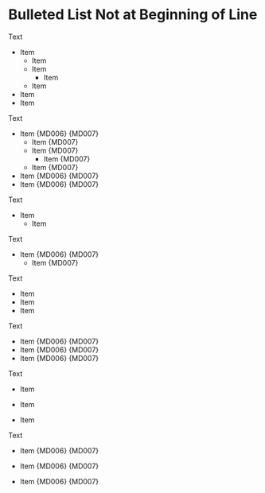 # Bulleted List Not at Beginning of Line

Text

* Item
  * Item
  * Item
    * Item
  * Item
* Item
* Item

Text

  * Item {MD006} {MD007}
    * Item {MD007}
    * Item {MD007}
      * Item {MD007}
    * Item {MD007}
  * Item {MD006} {MD007}
  * Item {MD006} {MD007}

Text

* Item
  * Item

Text

  * Item {MD006} {MD007}
    * Item {MD007}

Text

* Item
* Item
* Item

Text

 * Item {MD006} {MD007}
 * Item {MD006} {MD007}
 * Item {MD006} {MD007}

Text

* Item

* Item

* Item

Text

  * Item {MD006} {MD007}

  * Item {MD006} {MD007}

  * Item {MD006} {MD007}

<!-- markdownlint-configure-file {
  "MD006": true
} -->
